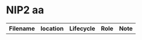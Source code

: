 # NIP2 aa
<html>
<table style="width:100%">
  <tr>
    <th>Filename</th>
    <th>location</th>
    <th>Lifecycle</th>
    <th>Role</th>
    <th>Note</th>
  </tr>
  </table>
 </html>
